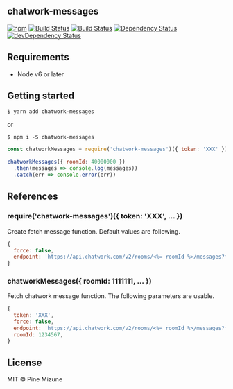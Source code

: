 chatwork-messages
-----------------

[![npm](https://img.shields.io/npm/v/chatwork-messages.svg?style=flat-square)](https://www.npmjs.org/package/chatwork-messages)
[![Build Status](https://img.shields.io/travis/pine/chatwork-messages/master.svg?style=flat-square)](https://travis-ci.org/pine/chatwork-messages)
[![Build Status](https://img.shields.io/appveyor/ci/pine/chatwork-messages/master.svg?style=flat-square&maxAge=2592000)](https://ci.appveyor.com/project/pine/chatwork-messages/branch/master)
[![Dependency Status](https://img.shields.io/david/pine/chatwork-messages.svg?style=flat-square)](https://david-dm.org/pine/chatwork-messages)
[![devDependency Status](https://img.shields.io/david/dev/pine/chatwork-messages.svg?style=flat-square)](https://david-dm.org/pine/chatwork-messages#info=devDependencies)

## Requirements

- Node v6 or later

## Getting started

```
$ yarn add chatwork-messages
```

or

```
$ npm i -S chatwork-messages
```

```javascript
const chatworkMessages = require('chatwork-messages')({ token: 'XXX' })

chatworkMessages({ roomId: 40000000 })
  .then(messages => console.log(messages))
  .catch(err => console.error(err))
```

## References
### require('chatwork-messages')({ token: 'XXX', ... })
Create fetch message function. Default values are following.

```javascript
{
  force: false,
  endpoint: 'https://api.chatwork.com/v2/rooms/<%= roomId %>/messages?force=<%= force %>',
}
```

### chatworkMessages({ roomId: 1111111, ... })
Fetch chatwork message function.
The following parameters are usable.

```javascript
{
  token: 'XXX',
  force: false,
  endpoint: 'https://api.chatwork.com/v2/rooms/<%= roomId %>/messages?force=<%= force %>',
  roomId: 1234567,
}
```

## License

MIT &copy; Pine Mizune
